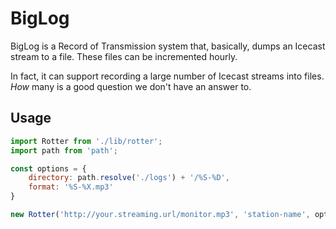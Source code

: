 # BigLog

BigLog is a Record of Transmission system that, basically, dumps an Icecast stream to a file. These files can be incremented hourly.

In fact, it can support recording a large number of Icecast streams into files. _How_ many is a good question we don't have an answer to. 

## Usage

```javascript
import Rotter from './lib/rotter';
import path from 'path';

const options = {
	directory: path.resolve('./logs') + '/%S-%D',
	format: '%S-%X.mp3'
}

new Rotter('http://your.streaming.url/monitor.mp3', 'station-name', options);
```
